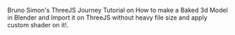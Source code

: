 Bruno Simon's ThreeJS Journey Tutorial on 
How to make a Baked 3d Model in Blender and Import it on ThreeJS
without heavy file size and apply custom shader on it!.


